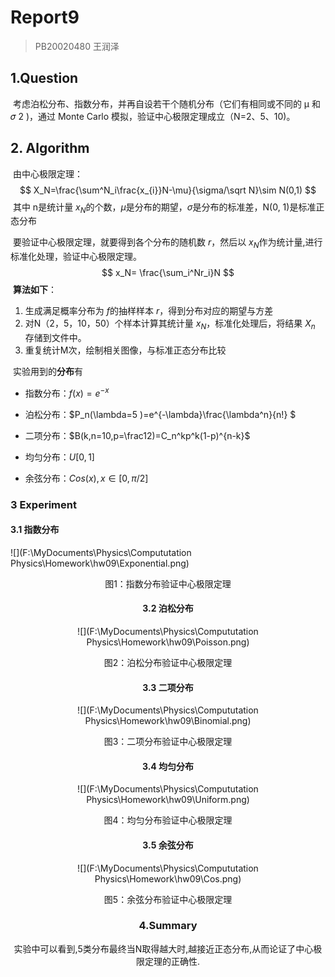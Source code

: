 # Report9

> PB20020480 王润泽

## 1.Question

​	考虑泊松分布、指数分布，并再自设若干个随机分布（它们有相同或不同的 μ 和 𝜎 2 )，通过 Monte Carlo 模拟，验证中心极限定理成立（N=2、5、10)。

## 2. Algorithm

​	由中心极限定理：
$$
X_N=\frac{\sum^N_i\frac{x_{i}}N-\mu}{\sigma/\sqrt N}\sim N(0,1)
$$
​	其中 n是统计量 $x_N$的个数，$\mu$是分布的期望，$\sigma$是分布的标准差，N(0, 1)是标准正态分布

​	要验证中心极限定理，就要得到各个分布的随机数 $r$，然后以 $x_N$作为统计量,进行标准化处理，验证中心极限定理。
$$
x_N= \frac{\sum_i^Nr_i}N
$$
​	**算法如下**：

1. 生成满足概率分布为 $f$的抽样样本 $r$，得到分布对应的期望与方差
2. 对N（2，5，10，50）个样本计算其统计量 $x_N$，标准化处理后，将结果 $X_n$ 存储到文件中。
3. 重复统计M次，绘制相关图像，与标准正态分布比较



​	实验用到的**分布**有

- 指数分布：$f(x)=e^{-x}$

- 泊松分布：$P_n(\lambda=5 )=e^{-\lambda}\frac{\lambda^n}{n!} $

- 二项分布：$B(k,n=10,p=\frac12)=C_n^kp^k(1-p)^{n-k}$

- 均匀分布：$U[0,1]$

- 余弦分布：$Cos(x),x\in[0,\pi/2]$

  

### 3 Experiment

#### 3.1 指数分布

![](F:\MyDocuments\Physics\Compututation Physics\Homework\hw09\Exponential.png)
<center><p> 图1：指数分布验证中心极限定理

#### 3.2 泊松分布

![](F:\MyDocuments\Physics\Compututation Physics\Homework\hw09\Poisson.png)

<center><p> 图2：泊松分布验证中心极限定理

#### 3.3 二项分布

![](F:\MyDocuments\Physics\Compututation Physics\Homework\hw09\Binomial.png)

<center><p> 图3：二项分布验证中心极限定理

#### 3.4 均匀分布

![](F:\MyDocuments\Physics\Compututation Physics\Homework\hw09\Uniform.png)

<center><p> 图4：均匀分布验证中心极限定理

#### 3.5 余弦分布

![](F:\MyDocuments\Physics\Compututation Physics\Homework\hw09\Cos.png)

<center><p> 图5：余弦分布验证中心极限定理

### 4.Summary

​	实验中可以看到,5类分布最终当N取得越大时,越接近正态分布,从而论证了中心极限定理的正确性.
